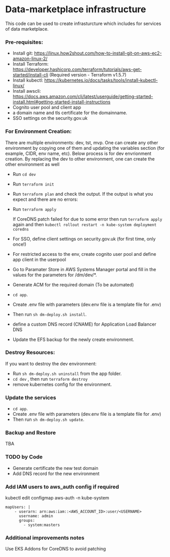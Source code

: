 # Data-marketplace infrastructure

This code can be used to create infrasturcture which includes for services of data marketplace.

### Pre-requisites:

* Install git: https://linux.how2shout.com/how-to-install-git-on-aws-ec2-amazon-linux-2/
* Install Terraform: https://developer.hashicorp.com/terraform/tutorials/aws-get-started/install-cli (Required version - Terraform v1.5.7)
* Install kubectl: https://kubernetes.io/docs/tasks/tools/install-kubectl-linux/
* Install awscli: https://docs.aws.amazon.com/cli/latest/userguide/getting-started-install.html#getting-started-install-instructions
* Cognito user pool and client app
* a domain name and tls certificate for the domainname.
* SSO settings on the security.gov.uk
  
### For Environment Creation:
There are multiple environments: dev, tst, mvp. One can create any other environment by copying one of them and updating the variables section (for example, CIDR, env name, etc). Below process is for dev envrionment creation. By replacing the dev to other environment, one can create the other environment as well
* Run `cd dev`
* Run `terraform init`
* Run `terraform plan` and check the output.
If the output is what you expect and there are no errors:
* Run `terraform apply`

    If CoreDNS patch failed for due to some error then run `terraform apply` again and then `kubectl rollout restart -n kube-system deployment coredns`

* For SSO, define client settings on security.gov.uk (for first time, only once!)
* For restricted access to the env, create cognito user pool and define app client in the userpool
* Go to Paramater Store in AWS Systems Manager portal and fill in the values for the parameters for /dm/dev/*.
* Generate ACM for the required domain (To be automated)
* `cd app`.
* Create .env file with parameters (dev.env file is a template file for .env)
* Then run `sh dm-deploy.sh install`.
* define a custom DNS record (CNAME) for Application Load Balancer DNS
* Update the EFS backup for the newly create environment. 

### Destroy Resources:

If you want to destroy the dev environment:

* Run `sh dm-deploy.sh uninstall` from the app folder.
* `cd dev` , then run `terraform destroy`
* remove kubernetes config for the environment.

### Update the services 
* `cd app`.
* Create .env file with parameters (dev.env file is a template file for .env)
* Then run `sh dm-deploy.sh update`.  
  
### Backup and Restore  
TBA

### TODO by Code
* Generate certificate the new test domain
* Add DNS record for the new environment


### Add IAM users to aws_auth config if required
kubectl edit configmap aws-auth -n kube-system

    mapUsers: |
        - userarn: arn:aws:iam::<AWS_ACCOUNT_ID>:user/<USERNAME>
          username: admin
          groups:
            - system:masters

### Additional improvements notes

Use EKS Addons for CoreDNS to avoid patching